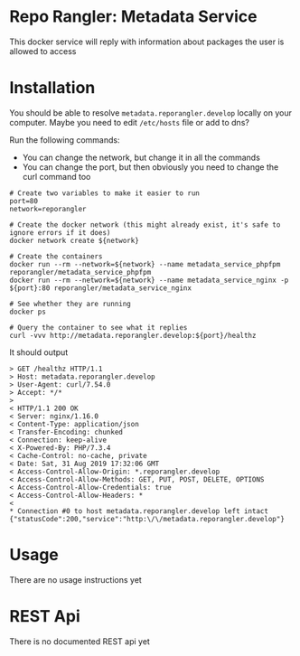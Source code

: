 # Repo Rangler: Metadata Service

This docker service will reply with information about packages the user is allowed to access

# Installation

You should be able to resolve `metadata.reporangler.develop` locally on your computer. 
Maybe you need to edit `/etc/hosts` file or add to dns?

Run the following commands:
- You can change the network, but change it in all the commands
- You can change the port, but then obviously you need to change the curl command too
```
# Create two variables to make it easier to run
port=80
network=reporangler

# Create the docker network (this might already exist, it's safe to ignore errors if it does)
docker network create ${network}

# Create the containers
docker run --rm --network=${network} --name metadata_service_phpfpm reporangler/metadata_service_phpfpm
docker run --rm --network=${network} --name metadata_service_nginx -p ${port}:80 reporangler/metadata_service_nginx

# See whether they are running
docker ps

# Query the container to see what it replies
curl -vvv http://metadata.reporangler.develop:${port}/healthz
```

It should output
```
> GET /healthz HTTP/1.1
> Host: metadata.reporangler.develop
> User-Agent: curl/7.54.0
> Accept: */*
> 
< HTTP/1.1 200 OK
< Server: nginx/1.16.0
< Content-Type: application/json
< Transfer-Encoding: chunked
< Connection: keep-alive
< X-Powered-By: PHP/7.3.4
< Cache-Control: no-cache, private
< Date: Sat, 31 Aug 2019 17:32:06 GMT
< Access-Control-Allow-Origin: *.reporangler.develop
< Access-Control-Allow-Methods: GET, PUT, POST, DELETE, OPTIONS
< Access-Control-Allow-Credentials: true
< Access-Control-Allow-Headers: *
< 
* Connection #0 to host metadata.reporangler.develop left intact
{"statusCode":200,"service":"http:\/\/metadata.reporangler.develop"} 
```

# Usage

There are no usage instructions yet

# REST Api

There is no documented REST api yet

